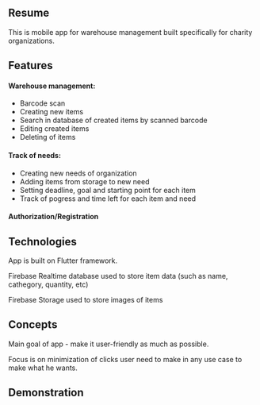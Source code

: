 ## Resume 
This is mobile app for warehouse management built specifically for charity organizations.

## Features
#### Warehouse management:
- Barcode scan
- Creating new items
- Search in database of created items by scanned barcode
- Editing created items
- Deleting of items

#### Track of needs:
- Creating new needs of organization
- Adding items from storage to new need
- Setting deadline, goal and starting point for each item
- Track of pogress and time left for each item and need
#### Authorization/Registration

## Technologies
App is built on Flutter framework.

Firebase Realtime database used to store item data \(such as name, cathegory, quantity, etc)

Firebase Storage used to store images of items

## Concepts
Main goal of app - make it user-friendly as much as possible. 

Focus is on minimization of clicks user need to make in any use case to make what he wants.
## Demonstration
